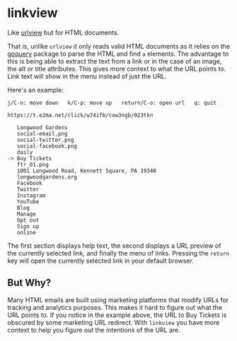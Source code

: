 # linkview

Like [urlview](https://github.com/sigpipe/urlview) but for HTML documents.

That is, unlike `urlview` it only reads valid HTML documents as it
relies on the [goquery](https://github.com/puerkitobio/goquery)
package to parse the HTML and find `a` elements. The advantage to this
is being able to extract the text from a link or in the case of an
image, the alt or title attributes. This gives more context to what
the URL points to. Link text will show in the menu instead of just the
URL.

Here's an example:

```
j/C-n: move down   k/C-p: move up   return/C-o: open url   q: quit

https://t.e2ma.net/click/w74ifb/cow3ngb/023tkn

   Longwood Gardens
   social-email.png
   social-twitter.png 
   social-facebook.png
   daily
-> Buy Tickets
   ftr_01.png
   1001 Longwood Road, Kennett Square, PA 19348
   longwoodgardens.org
   Facebook
   Twitter
   Instagram
   YouTube
   Blog
   Manage
   Opt out
   Sign up
   online
```

The first section displays help text, the second displays a URL
preview of the currently selected link, and finally the menu of
links. Pressing the `return` key will open the currently selected link
in your default browser.

## But Why?

Many HTML emails are built using marketing platforms that modify URLs
for tracking and analytics purposes. This makes it hard to figure out
what the URL points to. If you notice in the example above, the URL to
Buy Tickets is obscured by some marketing URL redirect. With
`linkview` you have more context to help you figure out the intentions
of the URL are.
